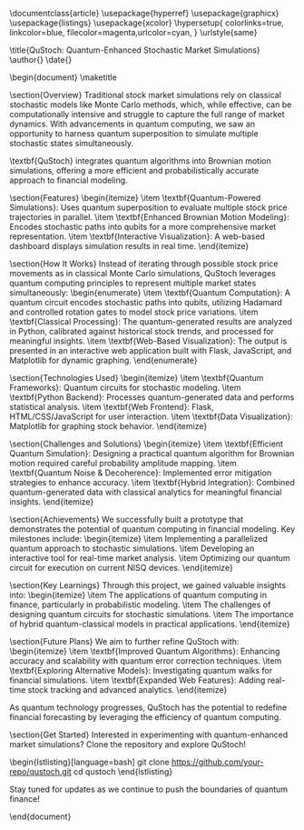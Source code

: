 \documentclass{article}
\usepackage{hyperref}
\usepackage{graphicx}
\usepackage{listings}
\usepackage{xcolor}
\hypersetup{
colorlinks=true,
linkcolor=blue,
filecolor=magenta,urlcolor=cyan,
}
\urlstyle{same}

\title{QuStoch: Quantum-Enhanced Stochastic Market Simulations}
\author{}
\date{}

\begin{document}
\maketitle

\section{Overview}
Traditional stock market simulations rely on classical stochastic models like Monte Carlo methods, which, while effective, can be computationally intensive and struggle to capture the full range of market dynamics. With advancements in quantum computing, we saw an opportunity to harness quantum superposition to simulate multiple stochastic states simultaneously.

\textbf{QuStoch} integrates quantum algorithms into Brownian motion simulations, offering a more efficient and probabilistically accurate approach to financial modeling.

\section{Features}
\begin{itemize}
\item \textbf{Quantum-Powered Simulations}: Uses quantum superposition to evaluate multiple stock price trajectories in parallel.
\item \textbf{Enhanced Brownian Motion Modeling}: Encodes stochastic paths into qubits for a more comprehensive market representation.
\item \textbf{Interactive Visualization}: A web-based dashboard displays simulation results in real time.
\end{itemize}

\section{How It Works}
Instead of iterating through possible stock price movements as in classical Monte Carlo simulations, QuStoch leverages quantum computing principles to represent multiple market states simultaneously:
\begin{enumerate}
\item \textbf{Quantum Computation}: A quantum circuit encodes stochastic paths into qubits, utilizing Hadamard and controlled rotation gates to model stock price variations.
\item \textbf{Classical Processing}: The quantum-generated results are analyzed in Python, calibrated against historical stock trends, and processed for meaningful insights.
\item \textbf{Web-Based Visualization}: The output is presented in an interactive web application built with Flask, JavaScript, and Matplotlib for dynamic graphing.
\end{enumerate}

\section{Technologies Used}
\begin{itemize}
\item \textbf{Quantum Frameworks}: Quantum circuits for stochastic modeling.
\item \textbf{Python Backend}: Processes quantum-generated data and performs statistical analysis.
\item \textbf{Web Frontend}: Flask, HTML/CSS/JavaScript for user interaction.
\item \textbf{Data Visualization}: Matplotlib for graphing stock behavior.
\end{itemize}

\section{Challenges and Solutions}
\begin{itemize}
\item \textbf{Efficient Quantum Simulation}: Designing a practical quantum algorithm for Brownian motion required careful probability amplitude mapping.
\item \textbf{Quantum Noise \& Decoherence}: Implemented error mitigation strategies to enhance accuracy.
\item \textbf{Hybrid Integration}: Combined quantum-generated data with classical analytics for meaningful financial insights.
\end{itemize}

\section{Achievements}
We successfully built a prototype that demonstrates the potential of quantum computing in financial modeling. Key milestones include:
\begin{itemize}
\item Implementing a parallelized quantum approach to stochastic simulations.
\item Developing an interactive tool for real-time market analysis.
\item Optimizing our quantum circuit for execution on current NISQ devices.
\end{itemize}

\section{Key Learnings}
Through this project, we gained valuable insights into:
\begin{itemize}
\item The applications of quantum computing in finance, particularly in probabilistic modeling.
\item The challenges of designing quantum circuits for stochastic simulations.
\item The importance of hybrid quantum-classical models in practical applications.
\end{itemize}

\section{Future Plans}
We aim to further refine QuStoch with:
\begin{itemize}
\item \textbf{Improved Quantum Algorithms}: Enhancing accuracy and scalability with quantum error correction techniques.
\item \textbf{Exploring Alternative Models}: Investigating quantum walks for financial simulations.
\item \textbf{Expanded Web Features}: Adding real-time stock tracking and advanced analytics.
\end{itemize}

As quantum technology progresses, QuStoch has the potential to redefine financial forecasting by leveraging the efficiency of quantum computing.

\section{Get Started}
Interested in experimenting with quantum-enhanced market simulations? Clone the repository and explore QuStoch!

\begin{lstlisting}[language=bash]
git clone https://github.com/your-repo/qustoch.git
cd qustoch
\end{lstlisting}

Stay tuned for updates as we continue to push the boundaries of quantum finance!

\end{document}
